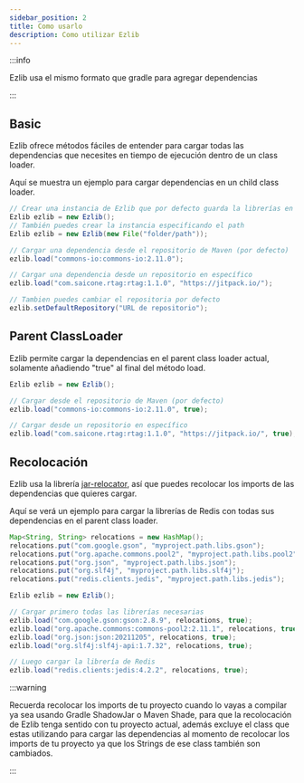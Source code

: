 ```yaml
---
sidebar_position: 2
title: Como usarlo
description: Como utilizar Ezlib
---
```


:::info

Ezlib usa el mismo formato que gradle para agregar dependencias

:::

## Basic

Ezlib ofrece métodos fáciles de entender para cargar todas las dependencias que necesites en tiempo de ejecución dentro de un class loader.

Aquí se muestra un ejemplo para cargar dependencias en un child class loader.

```java
// Crear una instancia de Ezlib que por defecto guarda la librerías en el path "folder"
Ezlib ezlib = new Ezlib();
// También puedes crear la instancia especificando el path
Ezlib ezlib = new Ezlib(new File("folder/path"));

// Cargar una dependencia desde el repositorio de Maven (por defecto)
ezlib.load("commons-io:commons-io:2.11.0");

// Cargar una dependencia desde un repositorio en específico
ezlib.load("com.saicone.rtag:rtag:1.1.0", "https://jitpack.io/");

// Tambien puedes cambiar el repositoria por defecto
ezlib.setDefaultRepository("URL de repositorio");
```

## Parent ClassLoader

Ezlib permite cargar la dependencias en el parent class loader actual, solamente añadiendo "true" al final del método load.

```java
Ezlib ezlib = new Ezlib();

// Cargar desde el repositorio de Maven (por defecto)
ezlib.load("commons-io:commons-io:2.11.0", true);

// Cargar desde un repositorio en específico
ezlib.load("com.saicone.rtag:rtag:1.1.0", "https://jitpack.io/", true);
```

## Recolocación

Ezlib usa la librería [jar-relocator](https://github.com/lucko/jar-relocator), así que puedes recolocar los imports de las dependencias que quieres cargar.

Aquí se verá un ejemplo para cargar la librerías de Redis con todas sus dependencias en el parent class loader.

```java
Map<String, String> relocations = new HashMap();
relocations.put("com.google.gson", "myproject.path.libs.gson");
relocations.put("org.apache.commons.pool2", "myproject.path.libs.pool2");
relocations.put("org.json", "myproject.path.libs.json");
relocations.put("org.slf4j", "myproject.path.libs.slf4j");
relocations.put("redis.clients.jedis", "myproject.path.libs.jedis");

Ezlib ezlib = new Ezlib();

// Cargar primero todas las librerías necesarias
ezlib.load("com.google.gson:gson:2.8.9", relocations, true);
ezlib.load("org.apache.commons:commons-pool2:2.11.1", relocations, true);
ezlib.load("org.json:json:20211205", relocations, true);
ezlib.load("org.slf4j:slf4j-api:1.7.32", relocations, true);

// Luego cargar la librería de Redis
ezlib.load("redis.clients:jedis:4.2.2", relocations, true);
```

:::warning

Recuerda recolocar los imports de tu proyecto cuando lo vayas a compilar ya sea usando Gradle ShadowJar o Maven Shade, para que la recolocación de Ezlib tenga sentido con tu proyecto actual, además excluye el class que estas utilizando para cargar las dependencias al momento de recolocar los imports de tu proyecto ya que los Strings de ese class también son cambiados.

:::